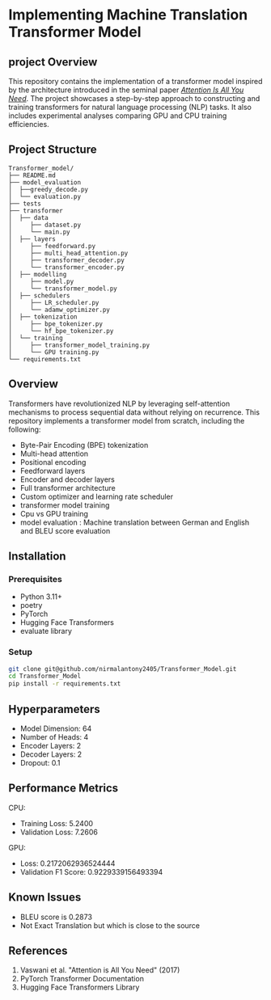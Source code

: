 # Implementing Machine Translation Transformer Model

## project Overview
This repository contains the implementation of a transformer model inspired by the architecture introduced in the seminal paper [*Attention Is All You Need*](https://arxiv.org/abs/1706.03762). The project showcases a step-by-step approach to constructing and training transformers for natural language processing (NLP) tasks. It also includes experimental analyses comparing GPU and CPU training efficiencies.

## Project Structure
```
Transformer_model/
├── README.md
├── model_evaluation
│  ├──greedy_decode.py
│  └── evaluation.py
├── tests
├── transformer
│  ├── data
│	  ├── dataset.py
│     └── main.py
│  ├── layers
│	  ├── feedforward.py
│	  ├── multi_head_attention.py
│	  ├── transformer_decoder.py
│	  └── transformer_encoder.py
│  ├── modelling
│	  ├── model.py
│	  └── transformer_model.py
│  ├── schedulers
│	  ├── LR_scheduler.py
│     └── adamw_optimizer.py
│  ├── tokenization
│	  ├── bpe_tokenizer.py
│     └── hf_bpe_tokenizer.py
│  └── training 
│     ├── transformer_model_training.py
│	  └── GPU training.py
└── requirements.txt
```

## Overview

Transformers have revolutionized NLP by leveraging self-attention mechanisms to process sequential data without relying on recurrence. This repository implements a transformer model from scratch, including the following:

- Byte-Pair Encoding (BPE) tokenization
- Multi-head attention
- Positional encoding
- Feedforward layers
- Encoder and decoder layers
- Full transformer architecture
- Custom optimizer and learning rate scheduler
- transformer model training
- Cpu vs GPU training 
- model evaluation  : Machine translation between German    and English and BLEU score evaluation 

## Installation

### Prerequisites
- Python 3.11+
- poetry 
- PyTorch
- Hugging Face Transformers
- evaluate library

### Setup
```bash
git clone git@github.com/nirmalantony2405/Transformer_Model.git
cd Transformer_Model
pip install -r requirements.txt
```

## Hyperparameters
- Model Dimension: 64
- Number of Heads: 4
- Encoder Layers: 2
- Decoder Layers: 2
- Dropout: 0.1

## Performance Metrics
CPU:
- Training Loss: 5.2400
- Validation Loss: 7.2606

GPU:
- Loss: 0.2172062936524444
- Validation F1 Score: 0.9229339156493394

## Known Issues
- BLEU score is 0.2873
- Not Exact Translation but which is close to the source

## References
1. Vaswani et al. "Attention is All You Need" (2017)
2. PyTorch Transformer Documentation
3. Hugging Face Transformers Library

